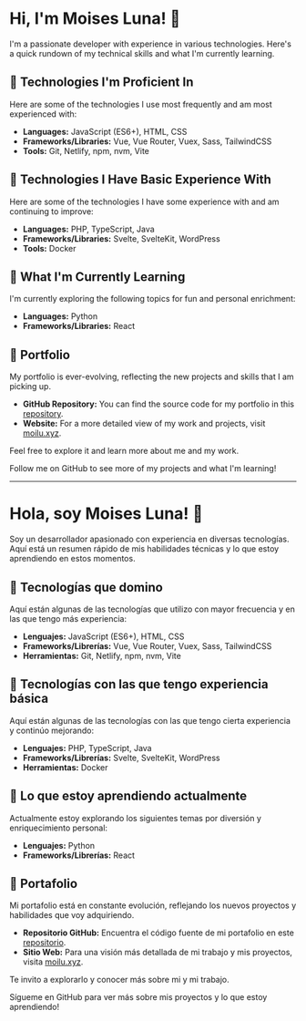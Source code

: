 # Hi, I'm Moises Luna! 👋

I'm a passionate developer with experience in various technologies. Here's a quick rundown of my technical skills and what I'm currently learning.

## 🚀 Technologies I'm Proficient In

Here are some of the technologies I use most frequently and am most experienced with:

- **Languages:** JavaScript (ES6+), HTML, CSS
- **Frameworks/Libraries:** Vue, Vue Router, Vuex, Sass, TailwindCSS
- **Tools:** Git, Netlify, npm, nvm, Vite

## 🌱 Technologies I Have Basic Experience With

Here are some of the technologies I have some experience with and am continuing to improve:

- **Languages:** PHP, TypeScript, Java
- **Frameworks/Libraries:** Svelte, SvelteKit, WordPress
- **Tools:** Docker

## 📘 What I'm Currently Learning

I'm currently exploring the following topics for fun and personal enrichment:

- **Languages:** Python
- **Frameworks/Libraries:** React

## 🎨 Portfolio

My portfolio is ever-evolving, reflecting the new projects and skills that I am picking up.

- **GitHub Repository:** You can find the source code for my portfolio in this [repository](https://github.com/moilu/moilu-portfolio).
- **Website:** For a more detailed view of my work and projects, visit [moilu.xyz](http://moilu.xyz).

Feel free to explore it and learn more about me and my work.

Follow me on GitHub to see more of my projects and what I'm learning!

---

# Hola, soy Moises Luna! 👋

Soy un desarrollador apasionado con experiencia en diversas tecnologías. Aquí está un resumen rápido de mis habilidades técnicas y lo que estoy aprendiendo en estos momentos.

## 🚀 Tecnologías que domino

Aquí están algunas de las tecnologías que utilizo con mayor frecuencia y en las que tengo más experiencia:

- **Lenguajes:** JavaScript (ES6+), HTML, CSS
- **Frameworks/Librerías:** Vue, Vue Router, Vuex, Sass, TailwindCSS
- **Herramientas:** Git, Netlify, npm, nvm, Vite

## 🌱 Tecnologías con las que tengo experiencia básica

Aquí están algunas de las tecnologías con las que tengo cierta experiencia y continúo mejorando:

- **Lenguajes:** PHP, TypeScript, Java
- **Frameworks/Librerías:** Svelte, SvelteKit, WordPress
- **Herramientas:** Docker

## 📘 Lo que estoy aprendiendo actualmente

Actualmente estoy explorando los siguientes temas por diversión y enriquecimiento personal:

- **Lenguajes:** Python
- **Frameworks/Librerías:** React

## 🎨 Portafolio

Mi portafolio está en constante evolución, reflejando los nuevos proyectos y habilidades que voy adquiriendo.

- **Repositorio GitHub:** Encuentra el código fuente de mi portafolio en este [repositorio](https://github.com/moilu/moilu-portfolio).
- **Sitio Web:** Para una visión más detallada de mi trabajo y mis proyectos, visita [moilu.xyz](http://moilu.xyz).

Te invito a explorarlo y conocer más sobre mi y mi trabajo.

Sígueme en GitHub para ver más sobre mis proyectos y lo que estoy aprendiendo!
